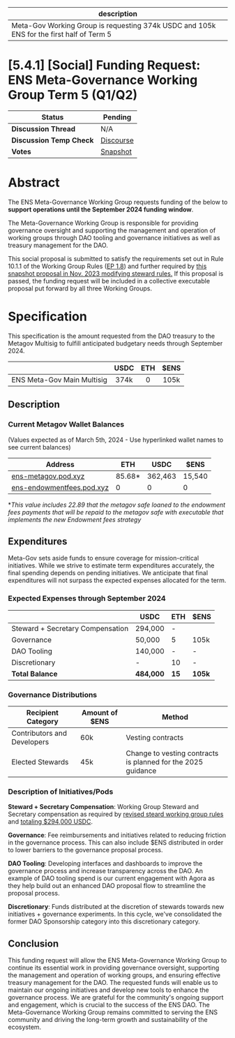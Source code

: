 | description                                                                              |
| ---------------------------------------------------------------------------------------- |
| Meta-Gov Working Group is requesting 374k USDC and 105k ENS for the first half of Term 5 |

# [5.4.1] [Social] Funding Request: ENS Meta-Governance Working Group Term 5 (Q1/Q2)

  
  | **Status**            | Pending                                                                                                                                      |
  | --------------------- | ------------------------------------------------------------------------------------------------------------------------------------------- |
  | **Discussion Thread** |  N/A                                                                                              |
  | **Discussion Temp Check** |  [Discourse](https://discuss.ens.domains/t/5-4-1-social-funding-request-ens-meta-governance-working-group-term-5-q1-q2/18883)                                                                                              |
  | **Votes**             | [Snapshot](https://snapshot.org/#/ens.eth/proposal/0xd765a9918c665d1151e10b0fdf95ac40c20bec3bbcee5fd51d769c7ca228522c)                                                                                                                                     |
  

# Abstract 
 The ENS Meta-Governance Working Group requests funding of the below to **support operations until the September 2024 funding window**. 

The Meta-Governance Working Group is responsible for providing governance oversight and supporting the management and operation of working groups through DAO tooling and governance initiatives as well as treasury management for the DAO. 

This social proposal is submitted to satisfy the requirements set out in Rule 10.1.1 of the Working Group Rules ([EP 1.8](https://docs.ens.domains/v/governance/governance-proposals/term-1/ep12-working-group-rules)) and further required by [this snapshot proposal in Nov. 2023 modifying steward rules.](https://snapshot.org/#/ens.eth/proposal/0x26a5c8dec547837495707e70446d1e7cd874a91f75753c602998f6e70083a266) If this proposal is passed, the funding request will be included in a collective executable proposal put forward by all three Working Groups.

# Specification 
 This specification is the amount requested from the DAO treasury to the Metagov Multisig to fulfill anticipated budgetary needs through September 2024.

|     | USDC | ETH | $ENS |
| --- |:----:|:---:|:----:|
ENS Meta-Gov Main Multisig | 374k	 | 0 | 105k |

## Description

### Current Metagov Wallet Balances
(Values expected as of March 5th, 2024 - Use hyperlinked wallet names to see current balances)

| Address                                                                                              | ETH    | USDC    | $ENS   |
| ---------------------------------------------------------------------------------------------------- | ------ | ------- | ------ |
| [ens-metagov.pod.xyz](https://etherscan.io/address/0x91c32893216dE3eA0a55ABb9851f581d4503d39b)       | 85.68* | 362,463 | 15,540 |
| [ens-endowmentfees.pod.xyz](https://etherscan.io/address/0x83DD97A584C4aD50015f7aA6B48bf4970A056d8f) | 0      | 0       | 0      |

**This value includes 22.89 that the metagov safe loaned to the endowment fees payments that will be repaid to the metagov safe with executable that implements the new Endowment fees strategy*

## Expenditures
Meta-Gov sets aside funds to ensure coverage for mission-critical initiatives. While we strive to estimate term expenditures accurately, the final spending depends on pending initiatives. We anticipate that final expenditures will not surpass the expected expenses allocated for the term.

### Expected Expenses through September 2024

|                                  | USDC        | ETH | $ENS  |
| -------------------------------- | ----------- | --- | ----- |
| Steward + Secretary Compensation | 294,000     | -   |       |
| Governance                       | 50,000      | 5   | 105k  |
| DAO Tooling                      | 140,000     | -   | -     |
| Discretionary                    | -           | 10  | -     |
| **Total Balance**                | **484,000** | **15** | **105k** |

### Governance Distributions
| Recipient Category          | Amount of $ENS | Method                                                                |
| --------------------------- | -------------- | -------------------------------------------------------------------- |
| Contributors and Developers | 60k            | Vesting contracts                                                    |
| Elected Stewards            | 45k            | Change to vesting contracts is planned for the 2025 guidance |

### Description of Initiatives/Pods

**Steward + Secretary Compensation**: Working Group Steward and Secretary compensation as required by [revised steard working group rules](https://snapshot.org/#/ens.eth/proposal/0x26a5c8dec547837495707e70446d1e7cd874a91f75753c602998f6e70083a266) and [totaling $294,000 USDC](https://discuss.ens.domains/t/ens-dao-steward-compensation/18063).

**Governance**: Fee reimbursements and initiatives related to reducing friction in the governance process. This can also include $ENS distributed in order to lower barriers to the governance proposal process.



**DAO Tooling**: Developing interfaces and dashboards to improve the governance process and increase transparency across the DAO. An example of DAO tooling spend is our current engagement with Agora as they help build out an enhanced DAO proposal flow to streamline the proposal process.

**Discretionary**: Funds distributed at the discretion of stewards towards new initiatives + governance experiments. In this cycle, we've consolidated the former DAO Sponsorship category into this discretionary category.

 
## Conclusion

This funding request will allow the ENS Meta-Governance Working Group to continue its essential work in providing governance oversight, supporting the management and operation of working groups, and ensuring effective treasury management for the DAO. The requested funds will enable us to maintain our ongoing initiatives and develop new tools to enhance the governance process. We are grateful for the community's ongoing support and engagement, which is crucial to the success of the ENS DAO. The Meta-Governance Working Group remains committed to serving the ENS community and driving the long-term growth and sustainability of the ecosystem.

